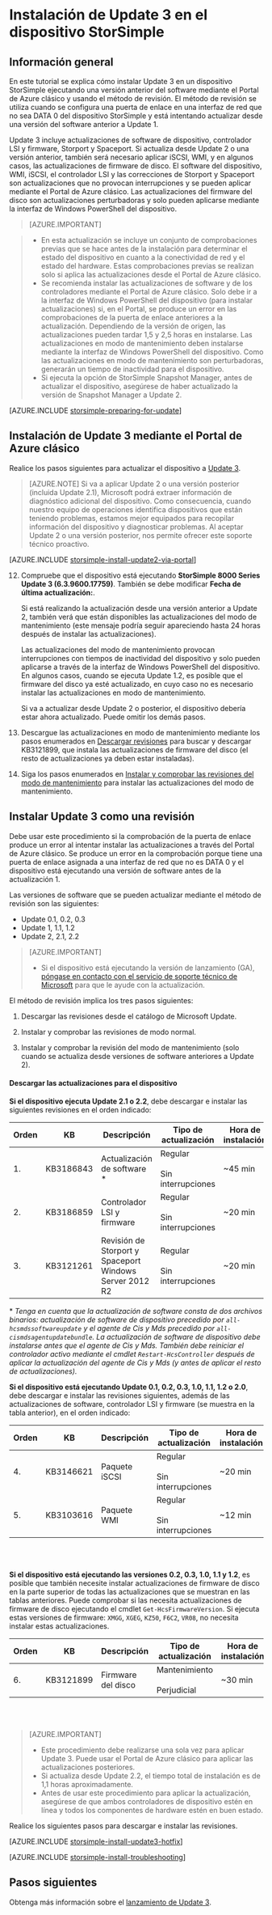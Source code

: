 <properties
   pageTitle="Instalación de Update 3 en el dispositivo StorSimple | Microsoft Azure"
   description="Explica cómo instalar Update 3 de la serie StorSimple 8000 en un dispositivo de la serie StorSimple 8000."
   services="storsimple"
   documentationCenter="NA"
   authors="alkohli"
   manager="carmonm"
   editor="" />
<tags
   ms.service="storsimple"
   ms.devlang="NA"
   ms.topic="article"
   ms.tgt_pltfrm="NA"
   ms.workload="TBD"
   ms.date="09/21/2016"
   ms.author="alkohli" />

# Instalación de Update 3 en el dispositivo StorSimple

## Información general

En este tutorial se explica cómo instalar Update 3 en un dispositivo StorSimple ejecutando una versión anterior del software mediante el Portal de Azure clásico y usando el método de revisión. El método de revisión se utiliza cuando se configura una puerta de enlace en una interfaz de red que no sea DATA 0 del dispositivo StorSimple y está intentando actualizar desde una versión del software anterior a Update 1.

Update 3 incluye actualizaciones de software de dispositivo, controlador LSI y firmware, Storport y Spaceport. Si actualiza desde Update 2 o una versión anterior, también será necesario aplicar iSCSI, WMI, y en algunos casos, las actualizaciones de firmware de disco. El software del dispositivo, WMI, iSCSI, el controlador LSI y las correcciones de Storport y Spaceport son actualizaciones que no provocan interrupciones y se pueden aplicar mediante el Portal de Azure clásico. Las actualizaciones del firmware del disco son actualizaciones perturbadoras y solo pueden aplicarse mediante la interfaz de Windows PowerShell del dispositivo.

> [AZURE.IMPORTANT]

> - En esta actualización se incluye un conjunto de comprobaciones previas que se hace antes de la instalación para determinar el estado del dispositivo en cuanto a la conectividad de red y el estado del hardware. Estas comprobaciones previas se realizan solo si aplica las actualizaciones desde el Portal de Azure clásico.
> - Se recomienda instalar las actualizaciones de software y de los controladores mediante el Portal de Azure clásico. Solo debe ir a la interfaz de Windows PowerShell del dispositivo (para instalar actualizaciones) si, en el Portal, se produce un error en las comprobaciones de la puerta de enlace anteriores a la actualización. Dependiendo de la versión de origen, las actualizaciones pueden tardar 1,5 y 2,5 horas en instalarse. Las actualizaciones en modo de mantenimiento deben instalarse mediante la interfaz de Windows PowerShell del dispositivo. Como las actualizaciones en modo de mantenimiento son perturbadoras, generarán un tiempo de inactividad para el dispositivo.
> - Si ejecuta la opción de StorSimple Snapshot Manager, antes de actualizar el dispositivo, asegúrese de haber actualizado la versión de Snapshot Manager a Update 2.

[AZURE.INCLUDE [storsimple-preparing-for-update](../../includes/storsimple-preparing-for-updates.md)]

## Instalación de Update 3 mediante el Portal de Azure clásico

Realice los pasos siguientes para actualizar el dispositivo a [Update 3](storsimple-update3-release-notes.md).


> [AZURE.NOTE]
Si va a aplicar Update 2 o una versión posterior (incluida Update 2.1), Microsoft podrá extraer información de diagnóstico adicional del dispositivo. Como consecuencia, cuando nuestro equipo de operaciones identifica dispositivos que están teniendo problemas, estamos mejor equipados para recopilar información del dispositivo y diagnosticar problemas. Al aceptar Update 2 o una versión posterior, nos permite ofrecer este soporte técnico proactivo.

[AZURE.INCLUDE [storsimple-install-update2-via-portal](../../includes/storsimple-install-update2-via-portal.md)]

12. Compruebe que el dispositivo está ejecutando **StorSimple 8000 Series Update 3 (6.3.9600.17759)**. También se debe modificar **Fecha de última actualización:**.

	Si está realizando la actualización desde una versión anterior a Update 2, también verá que están disponibles las actualizaciones del modo de mantenimiento (este mensaje podría seguir apareciendo hasta 24 horas después de instalar las actualizaciones).

    Las actualizaciones del modo de mantenimiento provocan interrupciones con tiempos de inactividad del dispositivo y solo pueden aplicarse a través de la interfaz de Windows PowerShell del dispositivo. En algunos casos, cuando se ejecuta Update 1.2, es posible que el firmware del disco ya esté actualizado, en cuyo caso no es necesario instalar las actualizaciones en modo de mantenimiento.

	Si va a actualizar desde Update 2 o posterior, el dispositivo debería estar ahora actualizado. Puede omitir los demás pasos.

13. Descargue las actualizaciones en modo de mantenimiento mediante los pasos enumerados en [Descargar revisiones](#to-download-hotfixes) para buscar y descargar KB3121899, que instala las actualizaciones de firmware del disco (el resto de actualizaciones ya deben estar instaladas).

13. Siga los pasos enumerados en [Instalar y comprobar las revisiones del modo de mantenimiento](#to-install-and-verify-maintenance-mode-hotfixes) para instalar las actualizaciones del modo de mantenimiento.

  

## Instalar Update 3 como una revisión

Debe usar este procedimiento si la comprobación de la puerta de enlace produce un error al intentar instalar las actualizaciones a través del Portal de Azure clásico. Se produce un error en la comprobación porque tiene una puerta de enlace asignada a una interfaz de red que no es DATA 0 y el dispositivo está ejecutando una versión de software antes de la actualización 1.

Las versiones de software que se pueden actualizar mediante el método de revisión son las siguientes:

- Update 0.1, 0.2, 0.3
- Update 1, 1.1, 1.2
- Update 2, 2.1, 2.2

> [AZURE.IMPORTANT]
>
> - Si el dispositivo está ejecutando la versión de lanzamiento (GA), [póngase en contacto con el servicio de soporte técnico de Microsoft](storsimple-contact-microsoft-support.md) para que le ayude con la actualización.

El método de revisión implica los tres pasos siguientes:

1.  Descargar las revisiones desde el catálogo de Microsoft Update.

2.  Instalar y comprobar las revisiones de modo normal.

3.  Instalar y comprobar la revisión del modo de mantenimiento (solo cuando se actualiza desde versiones de software anteriores a Update 2).


#### Descargar las actualizaciones para el dispositivo

**Si el dispositivo ejecuta Update 2.1 o 2.2**, debe descargar e instalar las siguientes revisiones en el orden indicado:

| Orden | KB | Descripción | Tipo de actualización | Hora de instalación |
|--------|-----------|-------------------------|------------- |-------------|
| 1\. | KB3186843 | Actualización de software &#42; | Regular <br></br>Sin interrupciones | ~45 min |
| 2\. | KB3186859 | Controlador LSI y firmware | Regular <br></br>Sin interrupciones | ~20 min |
| 3\. | KB3121261 | Revisión de Storport y Spaceport </br> Windows Server 2012 R2 | Regular <br></br>Sin interrupciones | ~20 min |

&#42; *Tenga en cuenta que la actualización de software consta de dos archivos binarios: actualización de software de dispositivo precedido por `all-hcsmdssoftwareupdate` y el agente de Cis y Mds precedido por `all-cismdsagentupdatebundle`. La actualización de software de dispositivo debe instalarse antes que el agente de Cis y Mds. También debe reiniciar el controlador activo mediante el cmdlet `Restart-HcsController` después de aplicar la actualización del agente de Cis y Mds (y antes de aplicar el resto de actualizaciones).*


**Si el dispositivo está ejecutando Update 0.1, 0.2, 0.3, 1.0, 1.1, 1.2 o 2.0**, debe descargar e instalar las revisiones siguientes, además de las actualizaciones de software, controlador LSI y firmware (se muestra en la tabla anterior), en el orden indicado:

| Orden | KB | Descripción | Tipo de actualización | Hora de instalación |
|--------|-----------|-------------------------|------------- |-------------|
| 4\. | KB3146621 | Paquete iSCSI | Regular <br></br>Sin interrupciones | ~20 min |
| 5\. | KB3103616 | Paquete WMI | Regular <br></br>Sin interrupciones | ~12 min |


<br></br>

**Si el dispositivo está ejecutando las versiones 0.2, 0.3, 1.0, 1.1 y 1.2**, es posible que también necesite instalar actualizaciones de firmware de disco en la parte superior de todas las actualizaciones que se muestran en las tablas anteriores. Puede comprobar si las necesita actualizaciones de firmware de disco ejecutando el cmdlet `Get-HcsFirmwareVersion`. Si ejecuta estas versiones de firmware: `XMGG`, `XGEG`, `KZ50`, `F6C2`, `VR08`, no necesita instalar estas actualizaciones.


| Orden | KB | Descripción | Tipo de actualización | Hora de instalación |
|--------|-----------|-------------------------|------------- |-------------|
| 6\. | KB3121899 | Firmware del disco | Mantenimiento <br></br>Perjudicial | ~30 min |
 
<br></br>

> [AZURE.IMPORTANT]
>
> - Este procedimiento debe realizarse una sola vez para aplicar Update 3. Puede usar el Portal de Azure clásico para aplicar las actualizaciones posteriores.
> - Si actualiza desde Update 2.2, el tiempo total de instalación es de 1,1 horas aproximadamente.
> - Antes de usar este procedimiento para aplicar la actualización, asegúrese de que ambos controladores de dispositivo estén en línea y todos los componentes de hardware estén en buen estado.

Realice los siguientes pasos para descargar e instalar las revisiones.

[AZURE.INCLUDE [storsimple-install-update3-hotfix](../../includes/storsimple-install-update3-hotfix.md)]

[AZURE.INCLUDE [storsimple-install-troubleshooting](../../includes/storsimple-install-troubleshooting.md)]

## Pasos siguientes

Obtenga más información sobre el [lanzamiento de Update 3](storsimple-update3-release-notes.md).

<!---HONumber=AcomDC_0921_2016-->